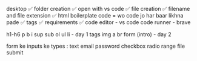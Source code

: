 desktop ✅
folder creation ✅
open with vs code ✅
file creation ✅
filename and file extension ✅
html
boilerplate code = wo code jo har baar likhna pade ✅
tags ✅
requirements ✅
code editor -  vs code
code runner - brave

h1-h6 p b i sup sub ol ul li  - day 1 tags
img a br form (intro) - day 2

form ke inputs ke types :
text
email
password
checkbox
radio
range
file
submit